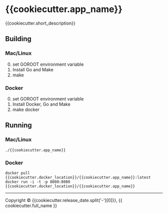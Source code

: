 # {{cookiecutter.app_name}}

{{cookiecutter.short_description}}

## Building

### Mac/Linux

0) set GOROOT environment variable
1) Install Go and Make
2) make

### Docker

0) set GOROOT environment variable
1) Install Docker, Go and Make
2) make docker


## Running

### Mac/Linux

```
./{{cookiecutter.app_name}}
```

### Docker

```
docker pull {{cookiecutter.docker_location}}/{{cookiecutter.app_name}}:latest
docker run -i -t -p 8080:8080 {{cookiecutter.docker_location}}/{{cookiecutter.app_name}}
```

---
Copyright © {{cookiecutter.release_date.split('-')[0]}}, {{ cookiecutter.full_name }}
